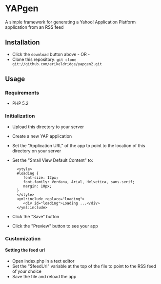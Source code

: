 # YAPgen

A simple framework for generating a Yahoo! Application Platform application from an RSS feed

## Installation

* Click the `download` button above - OR - 
* Clone this repository: `git clone git://github.com/erikeldridge/yapgen2.git`

## Usage

### Requirements

* PHP 5.2

### Initialization

* Upload this directory to your server
* Create a new YAP application
* Set the "Application URL" of the app to point to the location of this directory on your server
* Set the "Small View Default Content" to:

        <style>
        #loading {
           font-size: 12px;
           font-family: Verdana, Arial, Helvetica, sans-serif;
           margin: 10px;
        }
        </style>
        <yml:include replace="loading">
           <div id="loading">Loading ...</div>
        </yml:include>   
        
* Click the "Save" button
* Click the "Preview" button to see your app

### Customization

#### Setting the feed url

* Open index.php in a text editor
* Set the "$feedUrl" variable at the top of the file to point to the RSS feed of your choice
* Save the file and reload the app
